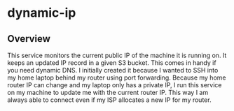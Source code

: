 # dynamic-ip

## Overview

This service monitors the current public IP of the machine it is running on. It keeps an updated IP record
in a given S3 bucket. This comes in handy if you need dynamic DNS. I initially created it because I wanted
to SSH into my home laptop behind my router using port forwarding. Because my home router IP can change and
my laptop only has a private IP, I run this service on my machine to update me with the current router IP.
This way I am always able to connect even if my ISP allocates a new IP for my router.
